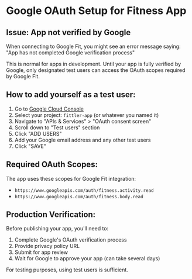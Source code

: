 # Google OAuth Setup for Fitness App

## Issue: App not verified by Google

When connecting to Google Fit, you might see an error message saying:
"App has not completed Google verification process"

This is normal for apps in development. Until your app is fully verified by Google,
only designated test users can access the OAuth scopes required by Google Fit.

## How to add yourself as a test user:

1. Go to [Google Cloud Console](https://console.cloud.google.com/)
2. Select your project: `fittler-app` (or whatever you named it)
3. Navigate to "APIs & Services" > "OAuth consent screen"
4. Scroll down to "Test users" section
5. Click "ADD USERS"
6. Add your Google email address and any other test users
7. Click "SAVE"

## Required OAuth Scopes:

The app uses these scopes for Google Fit integration:
- `https://www.googleapis.com/auth/fitness.activity.read`
- `https://www.googleapis.com/auth/fitness.body.read`

## Production Verification:

Before publishing your app, you'll need to:

1. Complete Google's OAuth verification process
2. Provide privacy policy URL
3. Submit for app review
4. Wait for Google to approve your app (can take several days)

For testing purposes, using test users is sufficient.
